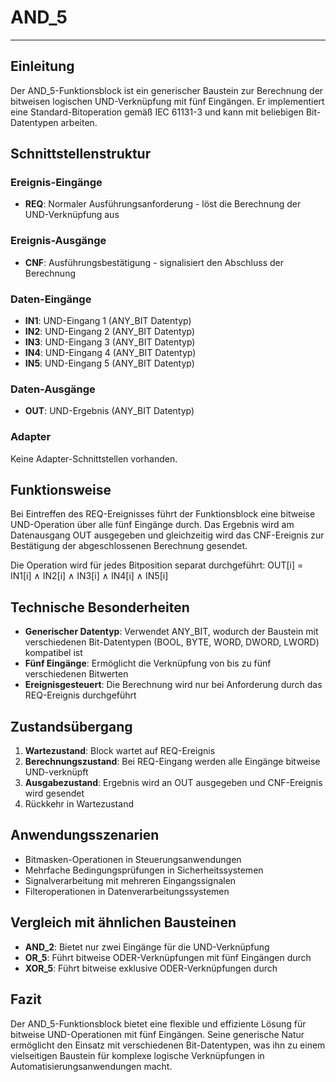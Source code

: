 # AND_5

* * * * * * * * * *

## Einleitung
Der AND_5-Funktionsblock ist ein generischer Baustein zur Berechnung der bitweisen logischen UND-Verknüpfung mit fünf Eingängen. Er implementiert eine Standard-Bitoperation gemäß IEC 61131-3 und kann mit beliebigen Bit-Datentypen arbeiten.

## Schnittstellenstruktur

### **Ereignis-Eingänge**
- **REQ**: Normaler Ausführungsanforderung - löst die Berechnung der UND-Verknüpfung aus

### **Ereignis-Ausgänge**
- **CNF**: Ausführungsbestätigung - signalisiert den Abschluss der Berechnung

### **Daten-Eingänge**
- **IN1**: UND-Eingang 1 (ANY_BIT Datentyp)
- **IN2**: UND-Eingang 2 (ANY_BIT Datentyp)
- **IN3**: UND-Eingang 3 (ANY_BIT Datentyp)
- **IN4**: UND-Eingang 4 (ANY_BIT Datentyp)
- **IN5**: UND-Eingang 5 (ANY_BIT Datentyp)

### **Daten-Ausgänge**
- **OUT**: UND-Ergebnis (ANY_BIT Datentyp)

### **Adapter**
Keine Adapter-Schnittstellen vorhanden.

## Funktionsweise
Bei Eintreffen des REQ-Ereignisses führt der Funktionsblock eine bitweise UND-Operation über alle fünf Eingänge durch. Das Ergebnis wird am Datenausgang OUT ausgegeben und gleichzeitig wird das CNF-Ereignis zur Bestätigung der abgeschlossenen Berechnung gesendet.

Die Operation wird für jedes Bitposition separat durchgeführt:
OUT[i] = IN1[i] ∧ IN2[i] ∧ IN3[i] ∧ IN4[i] ∧ IN5[i]

## Technische Besonderheiten
- **Generischer Datentyp**: Verwendet ANY_BIT, wodurch der Baustein mit verschiedenen Bit-Datentypen (BOOL, BYTE, WORD, DWORD, LWORD) kompatibel ist
- **Fünf Eingänge**: Ermöglicht die Verknüpfung von bis zu fünf verschiedenen Bitwerten
- **Ereignisgesteuert**: Die Berechnung wird nur bei Anforderung durch das REQ-Ereignis durchgeführt

## Zustandsübergang
1. **Wartezustand**: Block wartet auf REQ-Ereignis
2. **Berechnungszustand**: Bei REQ-Eingang werden alle Eingänge bitweise UND-verknüpft
3. **Ausgabezustand**: Ergebnis wird an OUT ausgegeben und CNF-Ereignis wird gesendet
4. Rückkehr in Wartezustand

## Anwendungsszenarien
- Bitmasken-Operationen in Steuerungsanwendungen
- Mehrfache Bedingungsprüfungen in Sicherheitssystemen
- Signalverarbeitung mit mehreren Eingangssignalen
- Filteroperationen in Datenverarbeitungssystemen

## Vergleich mit ähnlichen Bausteinen
- **AND_2**: Bietet nur zwei Eingänge für die UND-Verknüpfung
- **OR_5**: Führt bitweise ODER-Verknüpfungen mit fünf Eingängen durch
- **XOR_5**: Führt bitweise exklusive ODER-Verknüpfungen durch

## Fazit
Der AND_5-Funktionsblock bietet eine flexible und effiziente Lösung für bitweise UND-Operationen mit fünf Eingängen. Seine generische Natur ermöglicht den Einsatz mit verschiedenen Bit-Datentypen, was ihn zu einem vielseitigen Baustein für komplexe logische Verknüpfungen in Automatisierungsanwendungen macht.